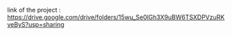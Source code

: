 link of the project : https://drive.google.com/drive/folders/15wu_Se0lGh3X9uBW6TSXDPVzuRKveByS?usp=sharing
